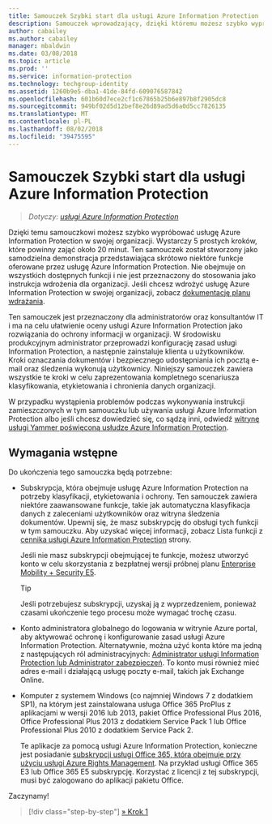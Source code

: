 ```yaml
---
title: Samouczek Szybki start dla usługi Azure Information Protection
description: Samouczek wprowadzający, dzięki któremu możesz szybko wypróbować usługę Microsoft Azure Information Protection w swojej organizacji. Wystarczy około 20 minut.
author: cabailey
ms.author: cabailey
manager: mbaldwin
ms.date: 03/08/2018
ms.topic: article
ms.prod: ''
ms.service: information-protection
ms.technology: techgroup-identity
ms.assetid: 1260b9e5-dba1-41de-84fd-609076587842
ms.openlocfilehash: 601b60d7ece2cf1c67865b25b6e897b8f2905dc8
ms.sourcegitcommit: 949bf02d5d12bef8e26d89ad5d6a0d5cc7826135
ms.translationtype: MT
ms.contentlocale: pl-PL
ms.lasthandoff: 08/02/2018
ms.locfileid: "39475595"
---
```

# <a name="quick-start-tutorial-for-azure-information-protection"></a>Samouczek Szybki start dla usługi Azure Information Protection 

>*Dotyczy: [usługi Azure Information Protection](https://azure.microsoft.com/pricing/details/information-protection)*

Dzięki temu samouczkowi możesz szybko wypróbować usługę Azure Information Protection w swojej organizacji. Wystarczy 5 prostych kroków, które powinny zająć około 20 minut. Ten samouczek został stworzony jako samodzielna demonstracja przedstawiająca skrótowo niektóre funkcje oferowane przez usługę Azure Information Protection. Nie obejmuje on wszystkich dostępnych funkcji i nie jest przeznaczony do stosowania jako instrukcja wdrożenia dla organizacji. Jeśli chcesz wdrożyć usługę Azure Information Protection w swojej organizacji, zobacz [dokumentację planu wdrażania](./plan-design/deployment-roadmap.md). 

Ten samouczek jest przeznaczony dla administratorów oraz konsultantów IT i ma na celu ułatwienie oceny usługi Azure Information Protection jako rozwiązania do ochrony informacji w organizacji. W środowisku produkcyjnym administrator przeprowadzi konfigurację zasad usługi Information Protection, a następnie zainstaluje klienta u użytkowników. Kroki oznaczania dokumentów i bezpiecznego udostępniania ich pocztą e-mail oraz śledzenia wykonują użytkownicy. Niniejszy samouczek zawiera wszystkie te kroki w celu zaprezentowania kompletnego scenariusza klasyfikowania, etykietowania i chronienia danych organizacji. 

W przypadku wystąpienia problemów podczas wykonywania instrukcji zamieszczonych w tym samouczku lub używania usługi Azure Information Protection albo jeśli chcesz dowiedzieć się, co sądzą inni, odwiedź [witrynę usługi Yammer poświęconą usłudze Azure Information Protection](https://www.yammer.com/askipteam/#/threads/inGroup?type=in_group&feedId=8652489&view=all).

## <a name="prerequisites"></a>Wymagania wstępne 
Do ukończenia tego samouczka będą potrzebne:

- Subskrypcja, która obejmuje usługę Azure Information Protection na potrzeby klasyfikacji, etykietowania i ochrony. Ten samouczek zawiera niektóre zaawansowane funkcje, takie jak automatyczna klasyfikacja danych z zaleceniami użytkowników oraz witryna śledzenia dokumentów. Upewnij się, że masz subskrypcję do obsługi tych funkcji w tym samouczku. Aby uzyskać więcej informacji, zobacz Lista funkcji z [cennika usługi Azure Information Protection](https://azure.microsoft.com/pricing/details/information-protection) strony.
    
    Jeśli nie masz subskrypcji obejmującej te funkcje, możesz utworzyć konto w celu skorzystania z bezpłatnej wersji próbnej planu [Enterprise Mobility + Security E5](https://portal.office.com/Signup/Signup.aspx?OfferId=87dd2714-d452-48a0-a809-d2f58c4f68b7).
    
  > [!TIP] 
  > Jeśli potrzebujesz subskrypcji, uzyskaj ją z wyprzedzeniem, ponieważ czasami ukończenie tego procesu może wymagać trochę czasu.

- Konto administratora globalnego do logowania w witrynie Azure portal, aby aktywować ochronę i konfigurowanie zasad usługi Azure Information Protection. Alternatywnie, można użyć konta które ma jedną z następujących ról administracyjnych: [Administrator usługi Information Protection lub Administrator zabezpieczeń](/azure/active-directory/active-directory-assign-admin-roles-azure-portal). To konto musi również mieć adres e-mail i działającą usługę poczty e-mail, takich jak Exchange Online.

- Komputer z systemem Windows (co najmniej Windows 7 z dodatkiem SP1), na którym jest zainstalowana usługa Office 365 ProPlus z aplikacjami w wersji 2016 lub 2013, pakiet Office Professional Plus 2016, Office Professional Plus 2013 z dodatkiem Service Pack 1 lub Office Professional Plus 2010 z dodatkiem Service Pack 2. 
    
    Te aplikacje za pomocą usługi Azure Information Protection, konieczne jest posiadanie [subskrypcji usługi Office 365, która obejmuje przy użyciu usługi Azure Rights Management](http://download.microsoft.com/download/E/C/F/ECF42E71-4EC0-48FF-AA00-577AC14D5B5C/Azure_Information_Protection_licensing_datasheet_EN-US.pdf). Na przykład usługi Office 365 E3 lub Office 365 E5 subskrypcję. Korzystać z licencji z tej subskrypcji, musi być zalogowano do aplikacji pakietu Office.

Zaczynamy!

>[!div class="step-by-step"]
[&#187; Krok 1](infoprotect-tutorial-step1.md)


